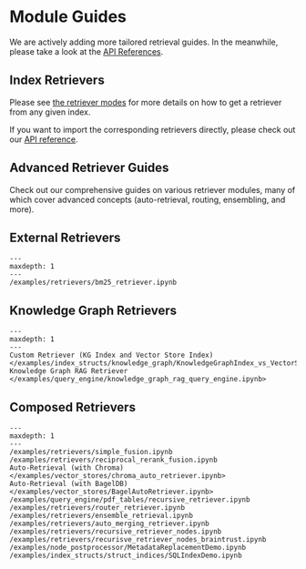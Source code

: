 # Module Guides

We are actively adding more tailored retrieval guides.
In the meanwhile, please take a look at the [API References](/api_reference/query/retrievers.rst).

## Index Retrievers

Please see [the retriever modes](/core_modules/query_modules/retriever/retriever_modes.md) for more details on how to get a retriever from any given index.

If you want to import the corresponding retrievers directly, please check out our [API reference](/api_reference/query/retrievers.rst).

## Advanced Retriever Guides

Check out our comprehensive guides on various retriever modules, many of which cover advanced concepts (auto-retrieval, routing, ensembling, and more).

## External Retrievers

```{toctree}
---
maxdepth: 1
---
/examples/retrievers/bm25_retriever.ipynb
```

## Knowledge Graph Retrievers

```{toctree}
---
maxdepth: 1
---
Custom Retriever (KG Index and Vector Store Index) </examples/index_structs/knowledge_graph/KnowledgeGraphIndex_vs_VectorStoreIndex_vs_CustomIndex_combined.ipynb>
Knowledge Graph RAG Retriever </examples/query_engine/knowledge_graph_rag_query_engine.ipynb>
```

## Composed Retrievers

```{toctree}
---
maxdepth: 1
---
/examples/retrievers/simple_fusion.ipynb
/examples/retrievers/reciprocal_rerank_fusion.ipynb
Auto-Retrieval (with Chroma) </examples/vector_stores/chroma_auto_retriever.ipynb>
Auto-Retrieval (with BagelDB) </examples/vector_stores/BagelAutoRetriever.ipynb>
/examples/query_engine/pdf_tables/recursive_retriever.ipynb
/examples/retrievers/router_retriever.ipynb
/examples/retrievers/ensemble_retrieval.ipynb
/examples/retrievers/auto_merging_retriever.ipynb
/examples/retrievers/recursive_retriever_nodes.ipynb
/examples/retrievers/recurisve_retriever_nodes_braintrust.ipynb
/examples/node_postprocessor/MetadataReplacementDemo.ipynb
/examples/index_structs/struct_indices/SQLIndexDemo.ipynb
```
